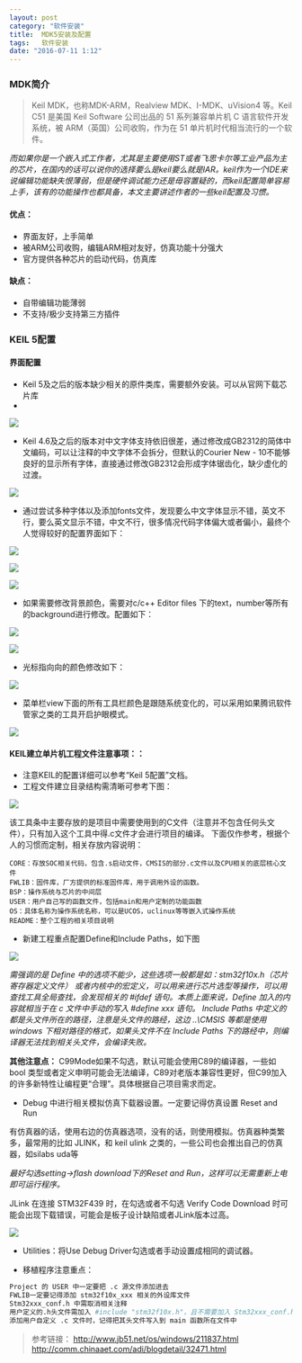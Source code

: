 ```yaml
---
layout: post
category: "软件安装"
title:  MDK5安装及配置
tags:   软件安装
date: "2016-07-11 1:12"
---
```



### MDK简介

> Keil MDK，也称MDK-ARM，Realview MDK、I-MDK、uVision4 等。Keil C51 是美国 Keil Software 公司出品的 51 系列兼容单片机 C 语言软件开发系统，被 ARM（英国）公司收购，作为在 51 单片机时代相当流行的一个软件。

*而如果你是一个嵌入式工作者，尤其是主要使用ST或者飞思卡尔等工业产品为主的芯片，在国内的话可以说你的选择要么是keil要么就是IAR。keil作为一个IDE来说编辑功能缺失恨薄弱，但是硬件调试能力还是毋容置疑的，而keil配置简单容易上手，该有的功能操作也都具备，本文主要讲述作者的一些keil配置及习惯。*

#### 优点：

- 界面友好，上手简单
- 被ARM公司收购，编辑ARM相对友好，仿真功能十分强大
- 官方提供各种芯片的启动代码，仿真库

#### 缺点：

- 自带编辑功能薄弱
- 不支持/极少支持第三方插件

<!-- more -->


### KEIL 5配置

#### 界面配置

- Keil 5及之后的版本缺少相关的原件类库，需要额外安装。可以从官网下载芯片库
- 
![](https://github.com/noparkinghere/noparkinghere.github.io/raw/master/_pic/2016-07-11-MDK5%E5%AE%89%E8%A3%85%E5%8F%8A%E9%85%8D%E7%BD%AE/Picture1.png)

- Keil 4.6及之后的版本对中文字体支持依旧很差，通过修改成GB2312的简体中文编码，可以让注释的中文字体不会拆分，但默认的Courier New - 10不能够良好的显示所有字体，直接通过修改GB2312会形成字体锯齿化，缺少虚化的过渡。

![](https://github.com/noparkinghere/noparkinghere.github.io/raw/master/_pic/2016-07-11-MDK5%E5%AE%89%E8%A3%85%E5%8F%8A%E9%85%8D%E7%BD%AE/Picture2.png)

- 通过尝试多种字体以及添加fonts文件，发现要么中文字体显示不错，英文不行，要么英文显示不错，中文不行，很多情况代码字体偏大或者偏小，最终个人觉得较好的配置界面如下：

![](https://github.com/noparkinghere/noparkinghere.github.io/raw/master/_pic/2016-07-11-MDK5%E5%AE%89%E8%A3%85%E5%8F%8A%E9%85%8D%E7%BD%AE/Picture3.png)

![](https://github.com/noparkinghere/noparkinghere.github.io/raw/master/_pic/2016-07-11-MDK5%E5%AE%89%E8%A3%85%E5%8F%8A%E9%85%8D%E7%BD%AE/Picture4.png)

![](https://github.com/noparkinghere/noparkinghere.github.io/raw/master/_pic/2016-07-11-MDK5%E5%AE%89%E8%A3%85%E5%8F%8A%E9%85%8D%E7%BD%AE/Picture5.png)

- 如果需要修改背景颜色，需要对c/c++ Editor files 下的text，number等所有的background进行修改。配置如下：

![](https://github.com/noparkinghere/noparkinghere.github.io/raw/master/_pic/2016-07-11-MDK5%E5%AE%89%E8%A3%85%E5%8F%8A%E9%85%8D%E7%BD%AE/Picture6.png)

![](https://github.com/noparkinghere/noparkinghere.github.io/raw/master/_pic/2016-07-11-MDK5%E5%AE%89%E8%A3%85%E5%8F%8A%E9%85%8D%E7%BD%AE/Picture7.png)

- 光标指向向的颜色修改如下：

![](https://github.com/noparkinghere/noparkinghere.github.io/raw/master/_pic/2016-07-11-MDK5%E5%AE%89%E8%A3%85%E5%8F%8A%E9%85%8D%E7%BD%AE/Picture8.png)

- 菜单栏view下面的所有工具栏颜色是跟随系统变化的，可以采用如果腾讯软件管家之类的工具开启护眼模式。

![](https://github.com/noparkinghere/noparkinghere.github.io/raw/master/_pic/2016-07-11-MDK5%E5%AE%89%E8%A3%85%E5%8F%8A%E9%85%8D%E7%BD%AE/Picture9.png)


#### KEIL建立单片机工程文件注意事项：：
- 注意KEIL的配置详细可以参考“Keil 5配置”文档。
- 工程文件建立目录结构需清晰可参考下图：

![](https://github.com/noparkinghere/noparkinghere.github.io/raw/master/_pic/2016-07-11-MDK5%E5%AE%89%E8%A3%85%E5%8F%8A%E9%85%8D%E7%BD%AE/Picture10.png)

该工具条中主要存放的是项目中需要使用到的C文件（注意并不包含任何头文件），只有加入这个工具中得.c文件才会进行项目的编译。
下面仅作参考，根据个人的习惯而定制，相关存放内容说明：
```
CORE：存放SOC相关代码，包含.s启动文件，CMSIS的部分.c文件以及CPU相关的底层核心文件
FWLIB：固件库，厂方提供的标准固件库，用于调用外设的函数。
BSP：操作系统与芯片的中间层
USER：用户自己写的函数文件，包括main和用户定制的功能函数
OS：具体名称为操作系统名称，可以是UCOS，uclinux等等嵌入式操作系统
README：整个工程的相关项目说明
```
- 新建工程重点配置Define和Include Paths，如下图

![](https://github.com/noparkinghere/noparkinghere.github.io/raw/master/_pic/2016-07-11-MDK5%E5%AE%89%E8%A3%85%E5%8F%8A%E9%85%8D%E7%BD%AE/Picture12.png)


*需强调的是 Define 中的选项不能少，这些选项一般都是如：stm32f10x.h（芯片寄存器定义文件） 或者内核中的宏定义，可以用来进行芯片选型等操作，可以用查找工具全局查找，会发现相关的 #ifdef 语句。本质上面来说，Define 加入的内容就相当于在 c 文件中手动的写入 #define xxx 语句。
Include Paths 中定义的都是头文件所在的路径，注意是头文件的路经，这边 ..\CMSIS 等都是使用 windows 下相对路径的格式，如果头文件不在 Include Paths 下的路经中，则编译器无法找到相关头文件，会编译失败。*

**其他注意点：**
C99Mode如果不勾选，默认可能会使用C89的编译器，一些如 bool 类型或者定义申明可能会无法编译，C89对老版本兼容性更好，但C99加入的许多新特性让编程更“合理”。具体根据自己项目需求而定。

- Debug 中进行相关模拟仿真下载器设置。一定要记得仿真设置 Reset and Run

有仿真器的话，使用右边的仿真器选项，没有的话，则使用模拟。仿真器种类繁多，最常用的比如 JLINK，和 keil ulink 之类的，一些公司也会推出自己的仿真器，如silabs uda等

*最好勾选setting->flash download下的Reset and Run，这样可以无需重新上电即可运行程序。*

JLink 在连接 STM32F439 时，在勾选或者不勾选 Verify Code Download 时可能会出现下载错误，可能会是板子设计缺陷或者JLink版本过高。

![](https://github.com/noparkinghere/noparkinghere.github.io/raw/master/_pic/2016-07-11-MDK5%E5%AE%89%E8%A3%85%E5%8F%8A%E9%85%8D%E7%BD%AE/Picture11.png)

- Utilities：将Use Debug Driver勾选或者手动设置成相同的调试器。

- 移植程序注意重点：

```sh
Project 的 USER 中一定要把 .c 源文件添加进去 
FWLIB一定要记得添加 stm32f10x_xxx 相关的外设库文件
Stm32xxx_conf.h 中需取消相关注释
用户定义的.h头文件需加入 #include "stm32f10x.h"，且不需要加入 Stm32xxx_conf.h 因为该头文件已经在 #include "stm32f10x.h" 中包含了。
添加用户自定义 .c 文件时，记得把其头文件写入到 main 函数所在文件中
```


> 参考链接：
> http://www.jb51.net/os/windows/211837.html
> http://comm.chinaaet.com/adi/blogdetail/32471.html
